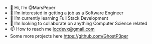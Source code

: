 - 👋 Hi, I’m @MarsPeper
- 👀 I’m interested in getting a job as a Software Engineer
- 🌱 I’m currently learning Full Stack Development
- 💞️ I’m looking to collaborate on anything Computer Science related
- 📫 How to reach me locdevx@gmail.com
- Some more projects here https://github.com/GhostP3per

<!---
MarsPeper/MarsPeper is a ✨ special ✨ repository because its `README.md` (this file) appears on your GitHub profile.
You can click the Preview link to take a look at your changes.
--->
